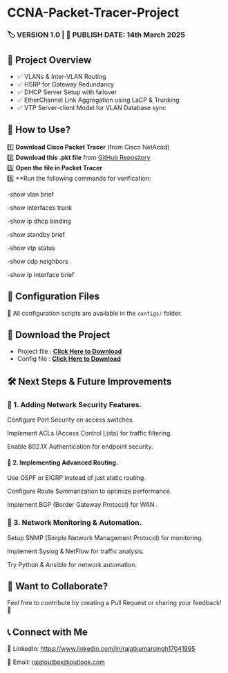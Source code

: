# CCNA-Packet-Tracer-Project  
### 🏷️ VERSION 1.0 | 📅 PUBLISH DATE: 14th March 2025

## 📌 Project Overview  

- ✅ VLANs & Inter-VLAN Routing  
- ✅ HSRP for Gateway Redundancy  
- ✅ DHCP Server Setup with failover
- ✅ EtherChannel Link Aggregation using LaCP & Trunking
- ✅ VTP Server-client Model for VLAN Database sync

## 🔧 How to Use?  

1️⃣ **Download Cisco Packet Tracer** (from Cisco NetAcad)  
2️⃣ **Download this .pkt file** from [GitHub Repository](https://github.com/rajatoutbox/CCNA-Packet--Tracer-Project/blob/5017c319b3250b1bff7754de71c1bf5f54f11123/Updates/v2.0.pkt?raw=true)  
3️⃣ **Open the file in Packet Tracer**  
4️⃣ **Run the following commands for verification:

-show vlan brief

-show interfaces trunk

-show ip dhcp binding

-show standby brief

-show vtp status

-show cdp neighbors

-show ip interface brief

## 📝 Configuration Files  
📂 All configuration scripts are available in the `configs/` folder.  


## 🔗 Download the Project

- Project file : **[Click Here to Download](https://github.com/rajatoutbox/CCNA-Packet--Tracer-Project/blob/5017c319b3250b1bff7754de71c1bf5f54f11123/Updates/v2.0.pkt?raw=true)**
- Config file : **[Click Here to Download](https://github.com/rajatoutbox/CCNA-Packet--Tracer-Project/blob/161a1637bc06a038c7c5ce191795162c56cd1396/configuration/v2.0config.txt?raw=true)**

## 🛠 Next Steps & Future Improvements

### 🔹 1. Adding Network Security Features.

Configure Port Security on access switches.

Implement ACLs (Access Control Lists) for traffic filtering.

Enable 802.1X Authentication for endpoint security.

#### 🔹 2. Implementing Advanced Routing.

Use OSPF or EIGRP instead of just static routing.

Configure Route Summarization to optimize performance.

Implement BGP (Border Gateway Protocol) for WAN .

### 🔹 3. Network Monitoring & Automation.

Setup SNMP (Simple Network Management Protocol) for monitoring.

Implement Syslog & NetFlow for traffic analysis.

Try Python & Ansible for network automation.

## 📢 Want to Collaborate?

Feel free to contribute by creating a Pull Request or sharing your feedback! 🚀

## 📞 Connect with Me

🔗 LinkedIn: https://www.linkedin.com/in/rajatkumarsingh17041995

📧 Email: rajatoutbox@outlook.com
